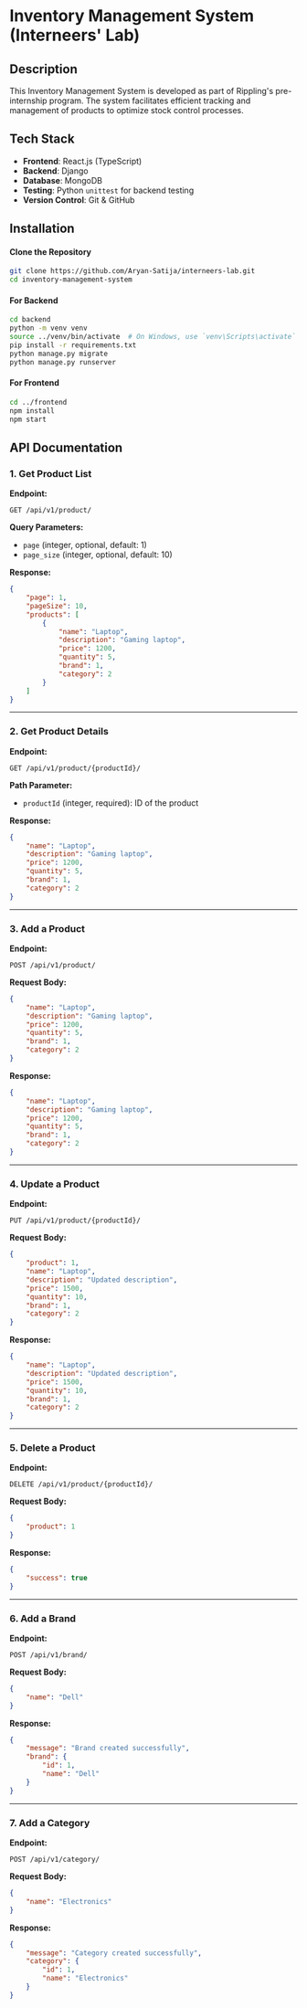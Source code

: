 # Inventory Management System (Interneers' Lab)

## Description
This Inventory Management System is developed as part of Rippling's pre-internship program. The system facilitates efficient tracking and management of products to optimize stock control processes.

## Tech Stack
- **Frontend**: React.js (TypeScript)
- **Backend**: Django
- **Database**: MongoDB
- **Testing**: Python `unittest` for backend testing
- **Version Control**: Git & GitHub

## Installation  

#### Clone the Repository
```bash
git clone https://github.com/Aryan-Satija/interneers-lab.git
cd inventory-management-system
```
#### For Backend

```bash
cd backend
python -m venv venv
source ../venv/bin/activate  # On Windows, use `venv\Scripts\activate`
pip install -r requirements.txt
python manage.py migrate
python manage.py runserver
```

#### For Frontend
```bash
cd ../frontend
npm install
npm start
```

## API Documentation  

### 1. Get Product List  
**Endpoint:**  
```
GET /api/v1/product/
```
**Query Parameters:**  
- `page` (integer, optional, default: 1)  
- `page_size` (integer, optional, default: 10)  

**Response:**  
```json
{
    "page": 1,
    "pageSize": 10,
    "products": [
        {
            "name": "Laptop",
            "description": "Gaming laptop",
            "price": 1200,
            "quantity": 5,
            "brand": 1,
            "category": 2
        }
    ]
}
```

---

### 2. Get Product Details  
**Endpoint:**  
```
GET /api/v1/product/{productId}/
```
**Path Parameter:**  
- `productId` (integer, required): ID of the product  

**Response:**  
```json
{
    "name": "Laptop",
    "description": "Gaming laptop",
    "price": 1200,
    "quantity": 5,
    "brand": 1,
    "category": 2
}
```

---

### 3. Add a Product  
**Endpoint:**  
```
POST /api/v1/product/
```
**Request Body:**  
```json
{
    "name": "Laptop",
    "description": "Gaming laptop",
    "price": 1200,
    "quantity": 5,
    "brand": 1,
    "category": 2
}
```
**Response:**  
```json
{
    "name": "Laptop",
    "description": "Gaming laptop",
    "price": 1200,
    "quantity": 5,
    "brand": 1,
    "category": 2
}
```

---

### 4. Update a Product  
**Endpoint:**  
```
PUT /api/v1/product/{productId}/
```
**Request Body:**  
```json
{
    "product": 1,
    "name": "Laptop",
    "description": "Updated description",
    "price": 1500,
    "quantity": 10,
    "brand": 1,
    "category": 2
}
```
**Response:**  
```json
{
    "name": "Laptop",
    "description": "Updated description",
    "price": 1500,
    "quantity": 10,
    "brand": 1,
    "category": 2
}
```

---

### 5. Delete a Product  
**Endpoint:**  
```
DELETE /api/v1/product/{productId}/
```
**Request Body:**  
```json
{
    "product": 1
}
```
**Response:**  
```json
{
    "success": true
}
```

---

### 6. Add a Brand  
**Endpoint:**  
```
POST /api/v1/brand/
```
**Request Body:**  
```json
{
    "name": "Dell"
}
```
**Response:**  
```json
{
    "message": "Brand created successfully",
    "brand": {
        "id": 1,
        "name": "Dell"
    }
}
```

---

### 7. Add a Category  
**Endpoint:**  
```
POST /api/v1/category/
```
**Request Body:**  
```json
{
    "name": "Electronics"
}
```
**Response:**  
```json
{
    "message": "Category created successfully",
    "category": {
        "id": 1,
        "name": "Electronics"
    }
}
```
